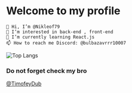 # Welcome to my profile

    👋 Hi, I’m @Nikleof79
    👀 I’m interested in back-end , front-end
    🌱 I’m currently learning React.js
    📫 How to reach me Discord: @bulbazavrrr10007


![Top Langs](https://github-readme-stats.vercel.app/api/top-langs/?username=nikleof79&hide_progress=false)


### Do not forget check my bro 
<a href="https://github.com/TimofeyDub">@TimofeyDub </a>

<!---
Nikleof79/Nikleof79 is a ✨ special ✨ repository because its `README.md` (this file) appears on your GitHub profile.
You can click the Preview link to take a look at your changes.
--->
